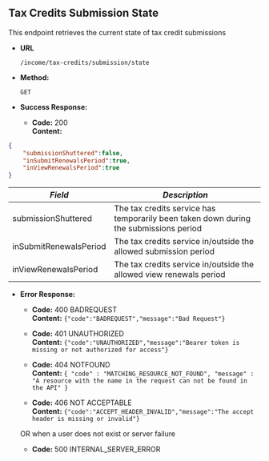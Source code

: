 Tax Credits Submission State
----
  This endpoint retrieves the current state of tax credit submissions
  
* **URL**

  `/income/tax-credits/submission/state`

* **Method:**
  
  `GET`

* **Success Response:**

  * **Code:** 200 <br />
    **Content:** 

```json
{
    "submissionShuttered":false,
    "inSubmitRenewalsPeriod":true,
    "inViewRenewalsPeriod":true
}
```

| *Field* | *Description* |
|--------|----|
| submissionShuttered | The tax credits service has temporarily been taken down during the submissions period |
| inSubmitRenewalsPeriod | The tax credits service in/outside the allowed submission period |
| inViewRenewalsPeriod | The tax credits service in/outside the allowed view renewals period |


* **Error Response:**

  * **Code:** 400 BADREQUEST <br />
    **Content:** `{"code":"BADREQUEST","message":"Bad Request"}`

  * **Code:** 401 UNAUTHORIZED <br/>
    **Content:** `{"code":"UNAUTHORIZED","message":"Bearer token is missing or not authorized for access"}`

  * **Code:** 404 NOTFOUND <br/>
    **Content:** `{ "code" : "MATCHING_RESOURCE_NOT_FOUND", "message" : "A resource with the name in the request can not be found in the API" }`

  * **Code:** 406 NOT ACCEPTABLE <br />
    **Content:** `{"code":"ACCEPT_HEADER_INVALID","message":"The accept header is missing or invalid"}`

  OR when a user does not exist or server failure

  * **Code:** 500 INTERNAL_SERVER_ERROR <br/>



